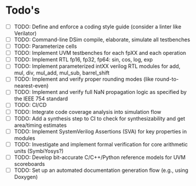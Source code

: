 # Todo's

- [ ] TODO: Define and enforce a coding style guide (consider a linter like Verilator)
- [ ] TODO: Command-line DSim compile, elaborate, simulate all testbenches
- [ ] TODO: Parameterize cells
- [ ] TODO: Implement UVM testbenches for each fpXX and each operation
- [ ] TODO: Implement RTL fp16, fp32, fp64: sin, cos, log, exp
- [ ] TODO: Implement parameterized intXX verilog RTL modules for add, mul, div, mul_add, mul_sub, barrel_shift
- [ ] TODO: Implement and verify proper rounding modes (like round-to-nearest-even)
- [ ] TODO: Implement and verify full NaN propagation logic as specified by the IEEE 754 standard
- [ ] TODO: CI/CD
- [ ] TODO: Integrate code coverage analysis into simulation flow
- [ ] TODO: Add a synthesis step to CI to check for synthesizability and get area/timing estimates
- [ ] TODO: Implement SystemVerilog Assertions (SVA) for key properties in modules
- [ ] TODO: Investigate and implement formal verification for core arithmetic units (SymbiYosys?)
- [ ] TODO: Develop bit-accurate C/C++/Python reference models for UVM scoreboards
- [ ] TODO: Set up an automated documentation generation flow (e.g., using Doxygen)
